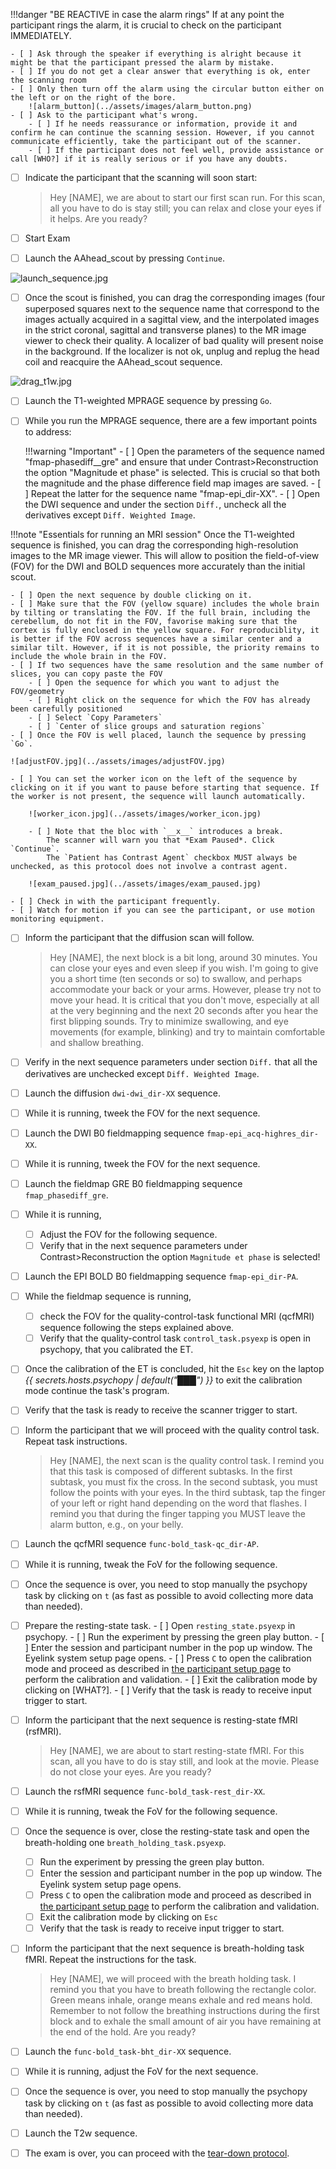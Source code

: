 
!!!danger "BE REACTIVE in case the alarm rings"
    If at any point the participant rings the alarm, it is crucial to check on the participant IMMEDIATELY.

    - [ ] Ask through the speaker if everything is alright because it might be that the participant pressed the alarm by mistake.
    - [ ] If you do not get a clear answer that everything is ok, enter the scanning room 
    - [ ] Only then turn off the alarm using the circular button either on the left or on the right of the bore.
        ![alarm_button](../assets/images/alarm_button.png)
    - [ ] Ask to the participant what's wrong. 
        - [ ] If he needs reassurance or information, provide it and confirm he can continue the scanning session. However, if you cannot communicate efficiently, take the participant out of the scanner.
        - [ ] If the participant does not feel well, provide assistance or call [WHO?] if it is really serious or if you have any doubts.

- [ ] Indicate the participant that the scanning will soon start:

    > Hey [NAME], we are about to start our first scan run.
    > For this scan, all you have to do is stay still; you can relax and close your eyes if it helps.
    > Are you ready?

- [ ] Start Exam
- [ ] Launch the AAhead_scout by pressing `Continue`.

![launch_sequence.jpg](../assets/images/launch_sequence.jpg)

- [ ] Once the scout is finished, you can drag the corresponding images (four superposed squares next to the sequence name that correspond to the images actually acquired in a sagittal view, and the interpolated images in the strict coronal, sagittal and transverse planes) to the MR image viewer to check their quality. A localizer of bad quality will present noise in the background. If the localizer is not ok, unplug and replug the head coil and reacquire the AAhead_scout sequence.

![drag_t1w.jpg](../assets/images/drag_t1w.jpg)

- [ ] Launch the T1-weighted MPRAGE sequence by pressing `Go`.
- [ ] While you run the MPRAGE sequence, there are a few important points to address:


    !!!warning "Important"
        - [ ] Open the parameters of the sequence named "fmap-phasediff__gre" and ensure that under Contrast>Reconstruction the option "Magnitude et phase" is selected. This is crucial so that both the magnitude and the phase difference field map images are saved.
        - [ ] Repeat the latter for the sequence name "fmap-epi_dir-XX".
        - [ ] Open the DWI sequence and under the section `Diff.`, uncheck all the derivatives except `Diff. Weighted Image`.

!!!note "Essentials for running an MRI session"
    Once the T1-weighted sequence is finished, you can drag the corresponding high-resolution images to the MR image viewer. This will allow to position the field-of-view (FOV) for the DWI and BOLD sequences more accurately than the initial scout.
        
    - [ ] Open the next sequence by double clicking on it.
    - [ ] Make sure that the FOV (yellow square) includes the whole brain by tilting or translating the FOV. If the full brain, including the cerebellum, do not fit in the FOV, favorise making sure that the cortex is fully enclosed in the yellow square. For reproduciblity, it is better if the FOV across sequences have a similar center and a similar tilt. However, if it is not possible, the priority remains to include the whole brain in the FOV. 
    - [ ] If two sequences have the same resolution and the same number of slices, you can copy paste the FOV
        - [ ] Open the sequence for which you want to adjust the FOV/geometry
        - [ ] Right click on the sequence for which the FOV has already been carefully positioned
        - [ ] Select `Copy Parameters`
        - [ ] `Center of slice groups and saturation regions`
    - [ ] Once the FOV is well placed, launch the sequence by pressing `Go`.

    ![adjustFOV.jpg](../assets/images/adjustFOV.jpg)

    - [ ] You can set the worker icon on the left of the sequence by clicking on it if you want to pause before starting that sequence. If the worker is not present, the sequence will launch automatically.

        ![worker_icon.jpg](../assets/images/worker_icon.jpg)

        - [ ] Note that the bloc with `__x__` introduces a break.
            The scanner will warn you that *Exam Paused*. Click `Continue`.
            The `Patient has Contrast Agent` checkbox MUST always be unchecked, as this protocol does not involve a contrast agent.

        ![exam_paused.jpg](../assets/images/exam_paused.jpg)

    - [ ] Check in with the participant frequently.
    - [ ] Watch for motion if you can see the participant, or use motion monitoring equipment.

- [ ] Inform the participant that the diffusion scan will follow.

    > Hey [NAME], the next block is a bit long, around 30 minutes.
    > You can close your eyes and even sleep if you wish.
    > I'm going to give you a short time (ten seconds or so) to swallow, and perhaps accommodate your back or your arms. However, please try not to move your head.
    > It is critical that you don't move, especially at all at the very beginning and the next 20 seconds after you hear the first blipping sounds.
    > Try to minimize swallowing, and eye movements (for example, blinking) and try to maintain comfortable and shallow breathing.

- [ ] Verify in the next sequence parameters under section `Diff.` that all the derivatives are unchecked except `Diff. Weighted Image`.
- [ ] Launch the diffusion `dwi-dwi_dir-XX` sequence.
- [ ] While it is running, tweek the FOV for the next sequence.
- [ ] Launch the DWI B0 fieldmapping sequence `fmap-epi_acq-highres_dir-XX`.
- [ ] While it is running, tweek the FOV for the next sequence.
- [ ] Launch the fieldmap GRE B0 fieldmapping sequence `fmap_phasediff_gre`.
- [ ] While it is running, 
    - [ ] Adjust the FOV for the following sequence.
    - [ ] Verify that in the next sequence parameters under Contrast>Reconstruction the option `Magnitude et phase` is selected!
- [ ] Launch the EPI BOLD B0 fieldmapping sequence `fmap-epi_dir-PA`. 
- [ ] While the fieldmap sequence is running,
    - [ ] check the FOV for the quality-control-task functional MRI (qcfMRI) sequence following the steps explained above.
    - [ ] Verify that the quality-control task `control_task.psyexp` is open in psychopy, that you calibrated the ET.
- [ ] Once the calibration of the ET is concluded, hit the `Esc` key on the laptop *{{ secrets.hosts.psychopy | default("███") }}* to exit the calibration mode continue the task's program.
- [ ] Verify that the task is ready to receive the scanner trigger to start.
- [ ] Inform the participant that we will proceed with the quality control task. Repeat task instructions.

    > Hey [NAME], the next scan is the quality control task.
    > I remind you that this task is composed of different subtasks.
    > In the first subtask, you must fix the cross.
    > In the second subtask, you must follow the points with your eyes. 
    > In the third subtask, tap the finger of your left or right hand depending on the word that flashes.
    > I remind you that during the finger tapping you MUST leave the alarm button, e.g., on your belly.

- [ ] Launch the qcfMRI sequence `func-bold_task-qc_dir-AP`.
- [ ] While it is running, tweak the FoV for the following sequence.
- [ ] Once the sequence is over, you need to stop manually the psychopy task by clicking on `t` (as fast as possible to avoid collecting more data than needed).
- [ ] Prepare the resting-state task.
        - [ ] Open `resting_state.psyexp` in psychopy.
        - [ ] Run the experiment by pressing the green play button. 
        - [ ] Enter the session and participant number in the pop up window. The Eyelink system setup page opens.
        - [ ] Press `C` to open the calibration mode and proceed as described in [the participant setup page](./participant-prep.md) to perform the calibration and validation.
        - [ ] Exit the calibration mode by clicking on [WHAT?].
        - [ ] Verify that the task is ready to receive input trigger to start.
- [ ] Inform the participant that the next sequence is resting-state fMRI (rsfMRI).

    > Hey [NAME], we are about to start resting-state fMRI.
    > For this scan, all you have to do is stay still, and look at the movie.
    > Please do not close your eyes.
    > Are you ready?

- [ ] Launch the rsfMRI sequence `func-bold_task-rest_dir-XX`.
- [ ] While it is running, tweak the FoV for the following sequence.
- [ ] Once the sequence is over, close the resting-state task and open the breath-holding one `breath_holding_task.psyexp`.
    - [ ] Run the experiment by pressing the green play button. 
    - [ ] Enter the session and participant number in the pop up window. The Eyelink system setup page opens.
    - [ ] Press `C` to open the calibration mode and proceed as described in [the participant setup page](./participant-prep.md) to perform the calibration and validation.
    - [ ] Exit the calibration mode by clicking on `Esc`
    - [ ] Verify that the task is ready to receive input trigger to start.

- [ ] Inform the participant that the next sequence is breath-holding task fMRI. Repeat the instructions for the task.

    > Hey [NAME], we will proceed with the breath holding task.
    > I remind you that you have to breath following the rectangle color.
    > Green means inhale, orange means exhale and red means hold.
    > Remember to not follow the breathing instructions during the first block and to exhale the small amount of air you have remaining at the end of the hold.
    > Are you ready?

- [ ] Launch the `func-bold_task-bht_dir-XX` sequence.
- [ ] While it is running, adjust the FoV for the next sequence. 
- [ ] Once the sequence is over, you need to stop manually the psychopy task by clicking on `t` (as fast as possible to avoid collecting more data than needed).
- [ ] Launch the T2w sequence.
- [ ] The exam is over, you can proceed with the [tear-down protocol](./tear-down.md).
